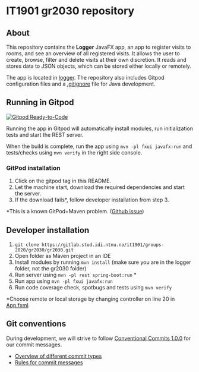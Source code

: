 # IT1901 gr2030 repository

## About

This repository contains the **Logger** JavaFX app, an app to register visits to rooms, and see an overview of all registered visits. It allows the user to create, browse, filter and delete visits at their own discretion. It reads and stores data to JSON objects, which can be stored either locally or remotely.

The app is located in [logger](logger). The repository also includes Gitpod configuration files and a [.gitignore](.gitignore) file for Java development.

## Running in Gitpod

[![Gitpod Ready-to-Code](https://img.shields.io/badge/Gitpod-Ready--to--Code-blue?logo=gitpod)](https://gitpod.idi.ntnu.no/#https://gitlab.stud.idi.ntnu.no/it1901/groups-2020/gr2030/gr2030)

Running the app in Gitpod will automatically install modules, run initialization tests and start the REST server.

When the build is complete, run the app using `mvn -pl fxui javafx:run` and tests/checks using `mvn verify` in the right side console.

### GitPod installation

1. Click on the gitpod tag in this README.
2. Let the machine start, download the required dependencies and start the server.
3. If the download fails*, follow developer installation from step 3.

\*This is a known GitPod+Maven problem. ([Github issue](https://github.com/Shippable/support/issues/1995))

## Developer installation

1. `git clone https://gitlab.stud.idi.ntnu.no/it1901/groups-2020/gr2030/gr2030.git`
2. Open folder as Maven project in an IDE  
3. Install modules by running `mvn install` (make sure you are in the logger folder, not the gr2030 folder)
4. Run server using `mvn -pl rest spring-boot:run` *
5. Run app using `mvn -pl fxui javafx:run`
6. Run code coverage check, spotbugs and tests using `mvn verify`

\*Choose remote or local storage by changing controller on line 20 in [App.fxml](logger/fxui/src/main/resources/logger.fxui/App.fxml).

## Git conventions

During development, we will strive to follow [Conventional Commits 1.0.0](https://www.conventionalcommits.org/en/v1.0.0/) for our commit messages.

- [Overview of different commit types](https://github.com/commitizen/conventional-commit-types/blob/v3.0.0/index.json)
- [Rules for commit messages](https://github.com/conventional-changelog/commitlint/tree/master/%40commitlint/config-conventional)
